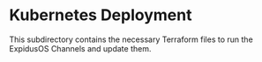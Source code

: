 # Kubernetes Deployment

This subdirectory contains the necessary Terraform files to run the ExpidusOS Channels and update them.
